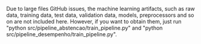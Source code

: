 Due to large files GitHub issues, the machine learning artifacts, such as raw data, training data, test data, validation data, models, preprocessors and so on are not included here. However, if you want to obtain them, just run "python src/pipeline_abstencao/train_pipeline.py" and "python src/pipeline_desempenho/train_pipeline.py".